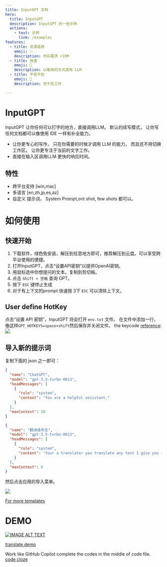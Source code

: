 ```yaml
---
title: InputGPT 文档
hero:
  title: InputGPT
  description: InputGPT 的一些示例
  actions:
    - text: 示例
      link: /examples
features:
  - title: 资源高效
    emoji: 📉
    description: 内存需求 <10M
  - title: 快速
    emoji: 🚀
    description: 以最快的方式调用 LLM
  - title: 不受干扰
    emoji: 🧘
    description: 无干扰工作

---
```


# InputGPT 
InputGPT 让你任何可以打字的地方，直接调用LLM。 默认的续写模式， 让你写任何文档都可以像使用 IDE 一样有补全能力。

* 让你更专心的写作， 只在你需要的时候才调用 LLM 的能力， 而且还不用切换工作区。 让你更专注于当前的文字工作。
* 直接在输入区调用LLM 更快的响应时间。

## 特性
*  跨平台支持 [win,mac]
*  多语言  [en,zh,jp,es,az]
*  自定义 提示词， System Prompt,ont shot, few shots 都可以。 

# 如何使用
## 快速开始
1. 下载软件，绿色免安装，解压到任意地方即可，推荐解压到云盘。可以享受跨平台使用的便捷。
1. 打开InputGPT，点击“设置API密钥”以提供OpenAI密钥。
1. 用鼠标选中你想提问的文本。复制到剪切板。
1. 点击 `Shift + 空格` 查询 GPT。
1. 按下 `ESC` 键停止生成
2. 对于有上下文的prompt 快速按 3下 `ESC` 可以清除上下文。

## User define HotKey 
点击“设置 API 密钥”，InputGPT 将会打开 `env.txt` 文件。
在文件中添加一行，像这样`GPT_HOTKEYS=space+shift`然后保存并关闭文件。
the keycode [reference](https://github.com/vcaesar/keycode/blob/main/keycode.go):
![](https://ipfs.ee/ipfs/QmaBtanJEmt8krtLLAL2zE9QYyNodQ7bvkRofNuWABaZmn/d6636a7b-cb75-494f-84ac-3935382544d8.png)

##  导入新的提示词

复制下面的 json 之一即可：
```json
{
  "name": "ChatGPT",
  "model": "gpt-3.5-turbo-0613",
  "headMessages": [
    {
      "role": "system",
      "content": "You are a helpful assistant."
    }
  ],
  "maxContext": 20
}
```

```json
{
  "name": "翻译成中文",
  "model": "gpt-3.5-turbo-0613",
  "headMessages": [
    {
      "role": "system",
      "content": "Your a translator you translate any text I give you into Chinese. Just give me the result, do not explain."
    }
  ],
  "maxContext": 0
}
```

然后点击应用的导入菜单。



![](https://ipfs.ee/ipfs/QmPW2FcmLvfZLbT5Ak6FYWRSc9FWJ5p3waQ4PrCPEzeH5R/6d498736-0911-460a-8fe2-8e91c8ca3340.png)

[For more templates](./prompts)

# DEMO
[![IMAGE ALT TEXT](http://img.youtube.com/vi/2EpdfYILbgQ/0.jpg)](https://www.youtube.com/watch?v=2EpdfYILbgQ "InputGTP DEMO")

[translate demo](https://ipfs.ee/ipfs/QmepH3EbP71zaXxaLAfQt2domXZxnb7HuaAkxT4jzhajmk/7c5ec8d0-a3d2-4d06-b649-316456390599.mp4)

Work like GitHub Copilot complete the codes in the middle of code file.
[code cloze](https://ipfs.ee/ipfs/QmRp351kZ9fB1y1k9vWCHJq3egG8wZT39LYeVr9RhzbkVU/a159ab5f-e308-4d02-8d64-9c02ea0fc48e.mp4)
